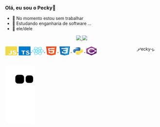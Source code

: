 ### Olá, eu sou o Pecky👋

- 🔭 No momento estou sem trabalhar
- 🌱 Estudando enganharia de software ...
- 🎌 ele/dele

<div align="center">
  <a href="https://github.com/peckyend">
  <img height="180em" src="https://github-readme-stats.vercel.app/api?username=peckyend&show_icons=true&theme=dark&include_all_commits=true&count_private=true"/>
  <img height="180em" src="https://github-readme-stats.vercel.app/api/top-langs/?username=peckyend&layout=compact&langs_count=7&theme=dark"/>
</div>

  <div style="display: inline_block"><br>
  <img align="center" alt="Pecky-Js" height="30" width="40" src="https://raw.githubusercontent.com/devicons/devicon/master/icons/javascript/javascript-plain.svg">
  <img align="center" alt="Pecky-Ts" height="30" width="40" src="https://raw.githubusercontent.com/devicons/devicon/master/icons/typescript/typescript-plain.svg">
  <img align="center" alt="Pecky-React" height="30" width="40" src="https://raw.githubusercontent.com/devicons/devicon/master/icons/react/react-original.svg">
  <img align="center" alt="Pecky-HTML" height="30" width="40" src="https://raw.githubusercontent.com/devicons/devicon/master/icons/html5/html5-original.svg">
  <img align="center" alt="Pecky-CSS" height="30" width="40" src="https://raw.githubusercontent.com/devicons/devicon/master/icons/css3/css3-original.svg">
  <img align="center" alt="Pecky-Python" height="30" width="40" src="https://raw.githubusercontent.com/devicons/devicon/master/icons/python/python-original.svg">
  <img align="center" alt="Pecky-Csharp" height="30" width="40" src="https://raw.githubusercontent.com/devicons/devicon/master/icons/csharp/csharp-original.svg">
  <img align="right" alt="Pecky-pic" height="150" style="border-radius:50px;" 
</div>
  
  ##
 
  <div> 
    
   ![Snake animation](https://github.com/rafaballerini/rafaballerini/blob/output/github-contribution-grid-snake.svg)
  
 
